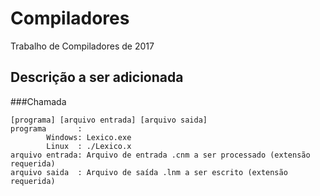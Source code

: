# Compiladores
Trabalho de Compiladores de 2017

## Descrição a ser adicionada
###Chamada
```
[programa] [arquivo entrada] [arquivo saida]
programa       :
        Windows: Lexico.exe
        Linux  : ./Lexico.x
arquivo entrada: Arquivo de entrada .cnm a ser processado (extensão requerida)
arquivo saida  : Arquivo de saída .lnm a ser escrito (extensão requerida)
```
